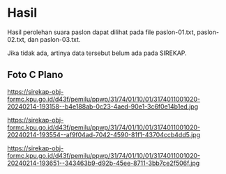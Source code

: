 # Hasil

Hasil perolehan suara paslon dapat dilihat pada file paslon-01.txt, paslon-02.txt, dan paslon-03.txt.

Jika tidak ada, artinya data tersebut belum ada pada SIREKAP.

## Foto C Plano

https://sirekap-obj-formc.kpu.go.id/d43f/pemilu/ppwp/31/74/01/10/01/3174011001020-20240214-193158--b4e188ab-0c23-4aed-90e1-3c6f0e14b1ed.jpg

https://sirekap-obj-formc.kpu.go.id/d43f/pemilu/ppwp/31/74/01/10/01/3174011001020-20240214-193554--af9f04ad-7042-4590-81f1-43704ccb4dd5.jpg

https://sirekap-obj-formc.kpu.go.id/d43f/pemilu/ppwp/31/74/01/10/01/3174011001020-20240214-193651--343463b9-d92b-45ee-8711-3bb7ce2f506f.jpg
